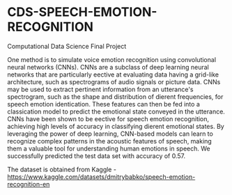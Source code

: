 # CDS-SPEECH-EMOTION-RECOGNITION
Computational Data Science Final Project

One method is to simulate voice emotion recognition using convolutional neural networks (CNNs). CNNs are a subclass of deep learning neural networks that are particularly e ective at evaluating data having a grid-like architecture, such as spectrograms of audio signals or picture data. CNNs may be used to extract pertinent information from an utterance's spectrogram, such as the shape and distribution of di erent frequencies, for speech emotion identi cation. These features can then be fed into a classi cation model to predict the emotional state conveyed in the utterance. CNNs have been shown to be e ective for speech emotion recognition, achieving high levels of accuracy in classifying di erent emotional states. By leveraging the power of deep learning, CNN-based models can learn to recognize complex patterns in the acoustic features of speech, making them a valuable tool for understanding human emotions in speech.
We successfully predicted the test data set with accuracy of 0.57.

The dataset is obtained from Kaggle - 
https://www.kaggle.com/datasets/dmitrybabko/speech-emotion-recognition-en

